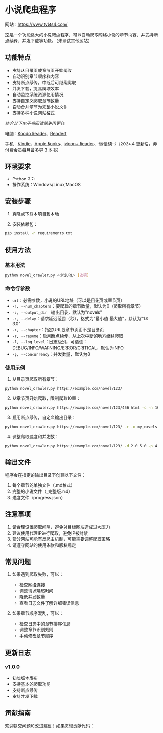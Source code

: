 # 小说爬虫程序
网站：https://www.tvbts4.com/

这是一个功能强大的小说爬虫程序，可以自动爬取网络小说的章节内容，并支持断点续传、并发下载等功能。（未测试其他网站）

## 功能特点

- 支持从目录页或章节页开始爬取
- 自动识别章节顺序和内容
- 支持断点续传，中断后可继续爬取
- 并发下载，提高爬取效率
- 自动监控系统资源使用情况
- 支持自定义爬取章节数量
- 自动合并章节为完整小说文件
- 支持多种小说网站格式

*结合以下电子书阅读器使用更佳*

电脑：[Koodo Reader](https://www.koodoreader.com/zh)、[Readest](https://github.com/readest/readest)

手机：[Kindle](https://apps.apple.com/us/app/amazon-kindle/id302584613)、[Apple Books](https://www.apple.com/apple-books/)、[Moon+ Reader](https://moondownload.com/chinese.html)、<del>
微信读书</del>（2024.4 更新后，非付费会员每月最多导 3 本书）

## 环境要求

- Python 3.7+
- 操作系统：Windows/Linux/MacOS

## 安装步骤

1. 克隆或下载本项目到本地

2. 安装依赖包：
```bash
pip install -r requirements.txt
```

## 使用方法

### 基本用法

```bash
python novel_crawler.py <小说URL> [选项]
```

### 命令行参数

- `url`：必需参数，小说的URL地址（可以是目录页或章节页）
- `-n, --num_chapters`：要爬取的章节数量，默认为0（爬取所有章节）
- `-o, --output_dir`：输出目录，默认为"novels"
- `-d, --delay`：请求延迟范围（秒），格式为"最小值 最大值"，默认为"1.0 3.0"
- `-c, --chapter`：指定URL是章节页而不是目录页
- `-r, --resume`：启用断点续传，从上次中断的地方继续爬取
- `-l, --log_level`：日志级别，可选值：DEBUG/INFO/WARNING/ERROR/CRITICAL，默认为INFO
- `-p, --concurrency`：并发数量，默认为8

### 使用示例

1. 从目录页爬取所有章节：
```bash
python novel_crawler.py https://example.com/novel/123/
```

2. 从章节页开始爬取，限制爬取10章：
```bash
python novel_crawler.py https://example.com/novel/123/456.html -c -n 10
```

3. 启用断点续传，自定义输出目录：
```bash
python novel_crawler.py https://example.com/novel/123/ -r -o my_novels
```

4. 调整爬取速度和并发数：
```bash
python novel_crawler.py https://example.com/novel/123/ -d 2.0 5.0 -p 4
```

## 输出文件

程序会在指定的输出目录下创建以下文件：

1. 每个章节的单独文件（.md格式）
2. 完整的小说文件（_完整版.md）
3. 进度文件（progress.json）

## 注意事项

1. 请合理设置爬取间隔，避免对目标网站造成过大压力
2. 建议使用代理IP进行爬取，避免IP被封禁
3. 部分网站可能有反爬虫机制，可能需要调整爬取策略
4. 请遵守网站的使用条款和版权规定

## 常见问题

1. 如果遇到爬取失败，可以：
   - 检查网络连接
   - 调整请求延迟时间
   - 降低并发数量
   - 查看日志文件了解详细错误信息

2. 如果章节顺序混乱，可以：
   - 检查日志中的章节排序信息
   - 调整章节识别规则
   - 手动修改章节顺序

## 更新日志

### v1.0.0
- 初始版本发布
- 支持基本的爬取功能
- 支持断点续传
- 支持并发下载

## 贡献指南

欢迎提交问题和改进建议！如果您想贡献代码：

